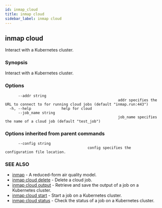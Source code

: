 ```yaml
---
id: inmap_cloud
title: inmap cloud
sidebar_label: inmap cloud
---
```


## inmap cloud

Interact with a Kubernetes cluster.

### Synopsis

Interact with a Kubernetes cluster.

### Options

```
      --addr string       
                          							addr specifies the URL to connect to for running cloud jobs (default "inmap.run:443")
  -h, --help              help for cloud
      --job_name string   
                          							job_name specifies the name of a cloud job (default "test_job")
```

### Options inherited from parent commands

```
      --config string   
                                      config specifies the configuration file location.
```

### SEE ALSO

* [inmap](../inmap)	 - A reduced-form air quality model.
* [inmap cloud delete](../inmap_cloud_delete)	 - Delete a cloud job.
* [inmap cloud output](../inmap_cloud_output)	 - Retrieve and save the output of a job on a Kubernetes cluster.
* [inmap cloud start](../inmap_cloud_start)	 - Start a job on a Kubernetes cluster.
* [inmap cloud status](../inmap_cloud_status)	 - Check the status of a job on a Kubernetes cluster.
